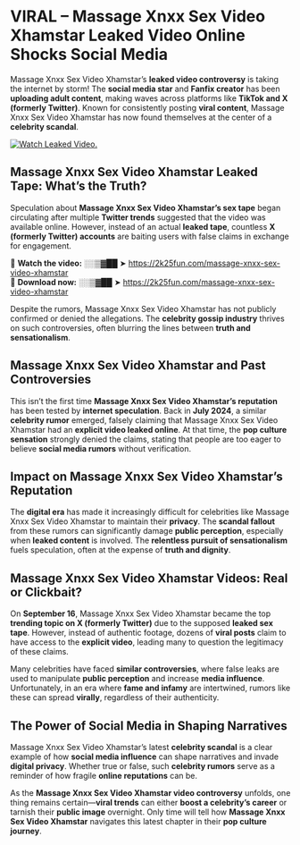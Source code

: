# VIRAL – Massage Xnxx Sex Video Xhamstar Leaked Video Online Shocks Social Media 

Massage Xnxx Sex Video Xhamstar’s **leaked video controversy** is taking the internet by storm! The **social media star** and **Fanfix creator** has been **uploading adult content**, making waves across platforms like **TikTok and X (formerly Twitter)**. Known for consistently posting **viral content**, Massage Xnxx Sex Video Xhamstar has now found themselves at the center of a **celebrity scandal**.  

[![Watch Leaked Video.](https://miro.medium.com/v2/resize:fit:828/format:webp/1*cilzJN44JGOrTw9NJCrNHA.gif "Watch Leaked Video")](https://2k25fun.com/massage-xnxx-sex-video-xhamstar)

## **Massage Xnxx Sex Video Xhamstar Leaked Tape: What’s the Truth?**  
Speculation about **Massage Xnxx Sex Video Xhamstar’s sex tape** began circulating after multiple **Twitter trends** suggested that the video was available online. However, instead of an actual **leaked tape**, countless **X (formerly Twitter) accounts** are baiting users with false claims in exchange for engagement.  

🔹 **Watch the video:** ░░▒▓██ ➤ https://2k25fun.com/massage-xnxx-sex-video-xhamstar  
🔹 **Download now:** ░░▒▓██ ➤ https://2k25fun.com/massage-xnxx-sex-video-xhamstar  

Despite the rumors, Massage Xnxx Sex Video Xhamstar has not publicly confirmed or denied the allegations. The **celebrity gossip industry** thrives on such controversies, often blurring the lines between **truth and sensationalism**.  

## **Massage Xnxx Sex Video Xhamstar and Past Controversies**  
This isn’t the first time **Massage Xnxx Sex Video Xhamstar’s reputation** has been tested by **internet speculation**. Back in **July 2024**, a similar **celebrity rumor** emerged, falsely claiming that Massage Xnxx Sex Video Xhamstar had an **explicit video leaked online**. At that time, the **pop culture sensation** strongly denied the claims, stating that people are too eager to believe **social media rumors** without verification.  

## **Impact on Massage Xnxx Sex Video Xhamstar’s Reputation**  
The **digital era** has made it increasingly difficult for celebrities like Massage Xnxx Sex Video Xhamstar to maintain their **privacy**. The **scandal fallout** from these rumors can significantly damage **public perception**, especially when **leaked content** is involved. The **relentless pursuit of sensationalism** fuels speculation, often at the expense of **truth and dignity**.  

## **Massage Xnxx Sex Video Xhamstar Videos: Real or Clickbait?**  
On **September 16**, Massage Xnxx Sex Video Xhamstar became the top **trending topic on X (formerly Twitter)** due to the supposed **leaked sex tape**. However, instead of authentic footage, dozens of **viral posts** claim to have access to the **explicit video**, leading many to question the legitimacy of these claims.  

Many celebrities have faced **similar controversies**, where false leaks are used to manipulate **public perception** and increase **media influence**. Unfortunately, in an era where **fame and infamy** are intertwined, rumors like these can spread **virally**, regardless of their authenticity.  

## **The Power of Social Media in Shaping Narratives**  
Massage Xnxx Sex Video Xhamstar’s latest **celebrity scandal** is a clear example of how **social media influence** can shape narratives and invade **digital privacy**. Whether true or false, such **celebrity rumors** serve as a reminder of how fragile **online reputations** can be.  

As the **Massage Xnxx Sex Video Xhamstar video controversy** unfolds, one thing remains certain—**viral trends** can either **boost a celebrity’s career** or tarnish their **public image** overnight. Only time will tell how **Massage Xnxx Sex Video Xhamstar** navigates this latest chapter in their **pop culture journey**. 